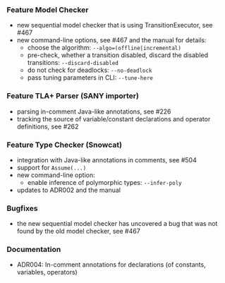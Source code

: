 <!-- NOTE:
     Release notes for unreleased changes go here, following this format:

        ### Feature Category 1

         * Change description, see #123

        ### Feature Category 2

         * Another change description, see #124

     DO NOT LEAVE A BLANK LINE BELOW THIS PREAMBLE -->
### Feature Model Checker

 * new sequential model checker that is using TransitionExecutor, see #467
 * new command-line options, see #467 and the manual for details:
    - choose the algorithm: `--algo=(offline|incremental)`
    - pre-check, whether a transition disabled, discard the disabled transitions: `--discard-disabled`
    - do not check for deadlocks: `--no-deadlock`
    - pass tuning parameters in CLI: `--tune-here`

### Feature TLA+ Parser (SANY importer)

* parsing in-comment Java-like annotations, see #226
* tracking the source of variable/constant declarations and operator definitions, see #262

### Feature Type Checker (Snowcat)

* integration with Java-like annotations in comments, see #504
* support for `Assume(...)`
* new command-line option:
   - enable inference of polymorphic types: `--infer-poly`
* updates to ADR002 and the manual

### Bugfixes

* the new sequential model checker has uncovered a bug that was not found by the old model checker, see #467

### Documentation

* ADR004: In-comment annotations for declarations (of constants, variables, operators)
